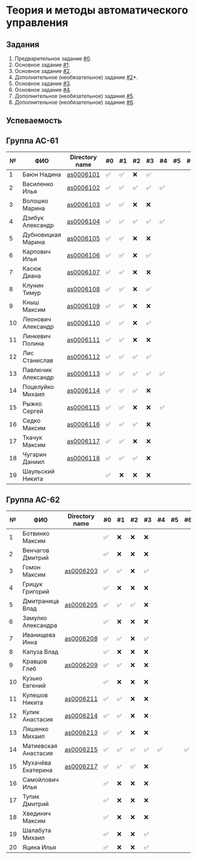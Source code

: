 ﻿# Теория и методы автоматического управления

## Задания

1. Предварительное задание [#0](./tasks/task_00/readme.md).
2. Основное задание [#1](./tasks/task_01/readme.md).
3. Основное задание [#2](./tasks/task_02/readme.md).
4. Дополнительное (необязательное) задание [#2](https://github.com/platisd/duplicate-code-detection-tool/issues/27)*.
5. Основное задание [#3](./tasks/task_03/readme.md).
6. Основное задание [#4](./tasks/task_04/readme.md).
7. Дополнительное (необязательное) задание [#5](./tasks/task_05/readme.md).
8. Дополнительное (необязательное) задание [#6](./tasks/task_06/readme.md).

## Успеваемость

## Группа АС-61

| №  | ФИО                            | Directory name               | #0 | #1  | #2 | #3  | #4 | #5 | #6 | Рейтинг | Доклад |
|----|--------------------------------|------------------------------|----|-----|----|-----|----|----|----|---------|--------|
| 1  | Баюн Надина                    | [as0006101](trunk/as0006101) | ✅ | ✅ | ❌ | ✅ |    |    |    |         |        |
| 2  | Василенко Илья                 | [as0006102](trunk/as0006102) | ✅ | ✅ | ✅ | ✅ | ✅ |    |    |       ❽|        |
| 3  | Волошко Марина                 | [as0006103](trunk/as0006103) | ✅ | ✅ | ❌ | ❌ |    |    |    |        7|        |
| 4  | Дзибук Александр               | [as0006104](trunk/as0006104) | ✅ | ✅ | ✅ | ✅ | ✅ |    |    |       ❾|        |
| 5  | Дубновицкая Марина             | [as0006105](trunk/as0006105) | ✅ | ✅ | ❌ | ❌ |    |    |    |        7|        |
| 6  | Карпович Илья                  | [as0006106](trunk/as0006106) | ✅ | ✅ | ❌ | ✅ |    |    |    |         |        |
| 7  | Касюк Диана                    | [as0006107](trunk/as0006107) | ✅ | ✅ | ❌ | ❌ |    |    |    |        7|        |
| 8  | Клунин Тимур                   | [as0006108](trunk/as0006108) | ✅ | ✅ | ❌ | ✅ |    |    |    |         |        |
| 9  | Кныш Максим                    | [as0006109](trunk/as0006109) | ✅ | ✅ | ❌ | ❌ |    |    |    |        7|        |
| 10 | Леонович Александр             | [as0006110](trunk/as0006110) | ✅ | ✅ | ❌ | ✅ |    |    |    |        7|        |
| 11 | Линкевич Полина                | [as0006111](trunk/as0006111) | ✅ | ✅ | ❌ | ❌ |    |    |    |        7|        |
| 12 | Лис Станислав                  | [as0006112](trunk/as0006112) | ✅ | ✅ | ✅ | ✅ |    |    |    |       ❽|        |
| 13 | Павлючик Александр             | [as0006113](trunk/as0006113) | ✅ | ✅ | ✅ | ✅ | ✅ |    |    |       ❽|        |
| 14 | Поцелуйко Михаил               | [as0006114](trunk/as0006114) | ✅ | ✅ | ✅ | ❌ |    |    |    |       ❽|        |
| 15 | Рыжко Сергей                   | [as0006115](trunk/as0006115) | ✅ | ✅ | ❌ | ❌ | ✅ |    |    |        7|        |
| 16 | Седко Максим                   | [as0006116](trunk/as0006116) | ✅ | ✅ | ✅ | ❌ |    |    |    |        ❽|        |
| 17 | Ткачук Максим                  | [as0006117](trunk/as0006117) | ✅ | ✅ | ❌ | ❌ |    |    |    |        ❽|        |
| 18 | Чугарин Даниил                 | [as0006118](trunk/as0006118) | ✅ | ✅ | ✅ | ❌ |    |    |    |        7|        |
| 19 | Шаульский Никита               |                              | ✅ | ❌ | ❌ | ❌ |    |    |    |         |        |


## Группа АС-62

| №  | ФИО                            | Directory name               | #0 | #1  | #2 | #3  | #4 | #5 | #6 | Рейтинг | Доклад |
|----|--------------------------------|----------------------------- |----|-----|----|-----|----|----|----|---------|--------|
| 1  | Ботвинко Максим                |                              | ✅ | ❌ | ❌ | ❌ |    |    |    |         |        |
| 2  | Венчагов Дмитрий               |                              | ✅ | ❌ | ❌ | ❌ |    |    |    |         |        |
| 3  | Гомон Максим                   | [as0006203](trunk/as0006203) | ✅ | ✅ | ❌ | ✅ |    |    |    |        7|        |
| 4  | Грицук Григорий                |                              | ✅ | ❌ | ❌ | ❌ |    |    |    |         |        |
| 5  | Дмитраница Влад                | [as0006205](trunk/as0006205) | ✅ | ✅ | ✅ | ❌ |    |    |    |        7|        |
| 6  | Замулко Александра             |                              | ✅ | ❌ | ❌ | ❌ |    |    |    |         |        |
| 7  | Иванищева Инна                 | [as0006208](trunk/as0006208) | ✅ | ✅ | ❌ | ✅ |    |    |    |        7|        |
| 8  | Капуза Влад                    |                              | ✅ | ❌ | ❌ | ❌ |    |    |    |         |        |
| 9  | Кравцов Глеб                   | [as0006209](trunk/as0006209) | ✅ | ✅ | ❌ | ❌ |    |    |    |        7|        |
| 10 | Кузько Евгений                 |                              | ✅ | ❌ | ❌ | ❌ |    |    |    |         |        |
| 11 | Кулешов Никита                 | [as0006211](trunk/as0006211) | ✅ | ✅ | ❌ | ❌ |    |    |    |        7|        |
| 12 | Кулик Анастасия                | [as0006214](trunk/as0006214) | ✅ | ✅ | ❌ | ❌ |    |    |    |        7|        |
| 13 | Ляшенко Михаил                 | [as0006213](trunk/as0006213) | ✅ | ✅ | ❌ | ❌ |    |    |    |        7|        |
| 14 | Матиевская Анастасия           | [as0006215](trunk/as0006215) | ✅ | ✅ | ✅ | ✅ | ✅ |    | ✅ |        ❾|        |
| 15 | Мухачёва Екатерина             | [as0006217](trunk/as0006217) | ✅ | ✅ | ✅ | ❌ |    |    |    |        7|        |
| 16 | Самойлович Илья                |                              | ✅ | ❌ | ❌ | ❌ |    |    |    |         |        |
| 17 | Тупик Дмитрий                  |                              | ✅ | ❌ | ❌ | ❌ |    |    |    |         |        |
| 18 | Хвединич Максим                |                              | ✅ | ❌ | ❌ | ❌ |    |    |    |         |        |
| 19 | Шалабута Михаил                |                              | ✅ | ❌ | ❌ | ✅ |    |    |    |         |        |
| 20 | Яцина Илья                     |                              | ✅ | ❌ | ❌ | ✅ |    |    |    |         |        |

